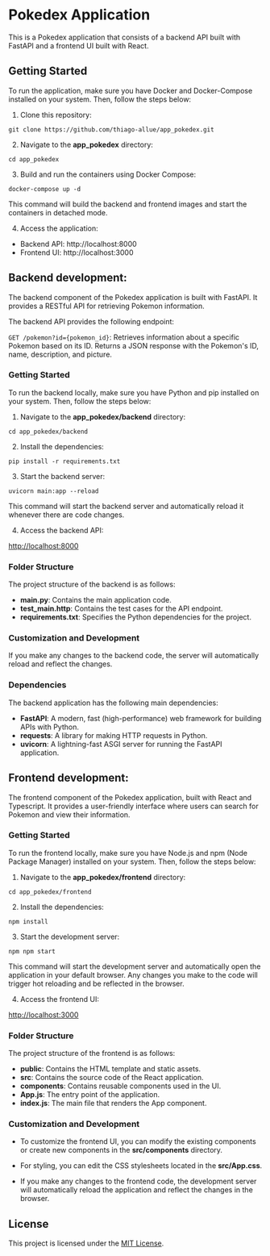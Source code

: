 # Pokedex Application

This is a Pokedex application that consists of a backend API built with FastAPI and a frontend UI built with React.

## Getting Started

To run the application, make sure you have Docker and Docker-Compose installed on your system. Then, follow the steps below:

1. Clone this repository:

```git clone https://github.com/thiago-allue/app_pokedex.git```

2. Navigate to the **app_pokedex** directory:

```cd app_pokedex```

3. Build and run the containers using Docker Compose:

```docker-compose up -d```

This command will build the backend and frontend images and start the containers in detached mode.

4. Access the application:
- Backend API: http://localhost:8000
- Frontend UI: http://localhost:3000

## Backend development:

The backend component of the Pokedex application is built with FastAPI. It provides a RESTful API for retrieving Pokemon information.

The backend API provides the following endpoint:

  `GET /pokemon?id={pokemon_id}`: Retrieves information about a specific Pokemon based on its ID. Returns a JSON response with the Pokemon's ID, name, description, and picture.




### Getting Started

To run the backend locally, make sure you have Python and pip installed on your system. Then, follow the steps below:

1. Navigate to the **app_pokedex/backend** directory:

```cd app_pokedex/backend```


2. Install the dependencies:

```pip install -r requirements.txt```


3. Start the backend server:

```uvicorn main:app --reload```

This command will start the backend server and automatically reload it whenever there are code changes.

4. Access the backend API:

[http://localhost:8000](http://localhost:8000)

### Folder Structure

The project structure of the backend is as follows:

- **main.py**: Contains the main application code.
- **test_main.http**: Contains the test cases for the API endpoint.
- **requirements.txt**: Specifies the Python dependencies for the project.

### Customization and Development

 If you make any changes to the backend code, the server will automatically reload and reflect the changes.

### Dependencies

The backend application has the following main dependencies:

- **FastAPI**: A modern, fast (high-performance) web framework for building APIs with Python.
- **requests**: A library for making HTTP requests in Python.
- **uvicorn**: A lightning-fast ASGI server for running the FastAPI application.



## Frontend development:
The frontend component of the Pokedex application, built with React and Typescript. It provides a user-friendly interface where users can search for Pokemon and view their information.

### Getting Started

To run the frontend locally, make sure you have Node.js and npm (Node Package Manager) installed on your system. Then, follow the steps below:

1. Navigate to the **app_pokedex/frontend** directory:  

```cd app_pokedex/frontend```


2. Install the dependencies:

```npm install```


3. Start the development server:

```npm npm start```


This command will start the development server and automatically open the application in your default browser. Any changes you make to the code will trigger hot reloading and be reflected in the browser.

4. Access the frontend UI:

[http://localhost:3000](http://localhost:3000)

### Folder Structure

The project structure of the frontend is as follows:

- **public**: Contains the HTML template and static assets.
- **src**: Contains the source code of the React application.
- **components**: Contains reusable components used in the UI.
- **App.js**: The entry point of the application.
- **index.js**: The main file that renders the App component.

### Customization and Development

- To customize the frontend UI, you can modify the existing components or create new components in the **src/components** directory.

- For styling, you can edit the CSS stylesheets located in the **src/App.css**.

- If you make any changes to the frontend code, the development server will automatically reload the application and reflect the changes in the browser.

## License

This project is licensed under the [MIT License](../LICENSE).

